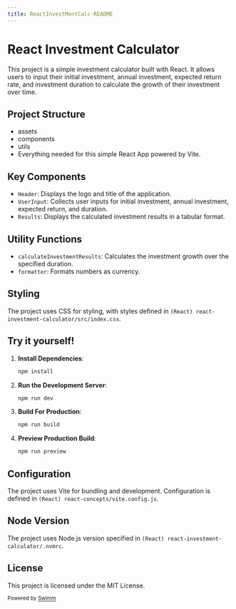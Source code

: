 ```yaml
---
title: ReactInvestMentCalc-README
---
```

# React Investment Calculator

This project is a simple investment calculator built with React. It allows users to input their initial investment, annual investment, expected return rate, and investment duration to calculate the growth of their investment over time.

## Project Structure

- assets
- components
- utils
- Everything needed for this simple React App powered by Vite.

## Key Components

- <SwmToken path="/react-investment-calculator/src/components/Header/Header.jsx" pos="3:2:2" line-data="const Header = () =&gt; {" repo-id="Z2l0aHViJTNBJTNBUmVhY3QlM0ElM0FqbWNsZWFuLWNvZGVy" repo-name="React">`Header`</SwmToken>: Displays the logo and title of the application.&nbsp;
- <SwmToken path="/react-investment-calculator/src/components/UserInput/UserInput.jsx" pos="1:2:2" line-data="const UserInput = ({ inputHandler, userInputState }) =&gt; {" repo-id="Z2l0aHViJTNBJTNBUmVhY3QlM0ElM0FqbWNsZWFuLWNvZGVy" repo-name="React">`UserInput`</SwmToken>: Collects user inputs for initial investment, annual investment, expected return, and duration.&nbsp;
- <SwmToken path="/react-investment-calculator/src/components/Results/Results.jsx" pos="5:2:2" line-data="const Results = ({ userInputState }) =&gt; {" repo-id="Z2l0aHViJTNBJTNBUmVhY3QlM0ElM0FqbWNsZWFuLWNvZGVy" repo-name="React">`Results`</SwmToken>: Displays the calculated investment results in a tabular format.&nbsp;

## Utility Functions

- <SwmToken path="/react-investment-calculator/src/util/investment.js" pos="7:4:4" line-data="export function calculateInvestmentResults({" repo-id="Z2l0aHViJTNBJTNBUmVhY3QlM0ElM0FqbWNsZWFuLWNvZGVy" repo-name="React">`calculateInvestmentResults`</SwmToken>: Calculates the investment growth over the specified duration.&nbsp;
- <SwmToken path="/react-investment-calculator/src/util/investment.js" pos="33:4:4" line-data="export const formatter = new Intl.NumberFormat(&#39;en-US&#39;, {" repo-id="Z2l0aHViJTNBJTNBUmVhY3QlM0ElM0FqbWNsZWFuLWNvZGVy" repo-name="React">`formatter`</SwmToken>: Formats numbers as currency.&nbsp;

## Styling

The project uses CSS for styling, with styles defined in <SwmPath repo-id="Z2l0aHViJTNBJTNBUmVhY3QlM0ElM0FqbWNsZWFuLWNvZGVy" repo-name="React" path="/react-investment-calculator/src/index.css">`(React) react-investment-calculator/src/index.css`</SwmPath>.

## Try it yourself!

1. **Install Dependencies**:

   ```sh
   npm install
   ```

2. **Run the Development Server**:

   ```sh
   npm run dev
   ```

3. **Build For Production**:

   ```sh
   npm run build
   ```

4. **Preview Production Build**:

   ```sh
   npm run preview
   ```

## Configuration

The project uses Vite for bundling and development. Configuration is defined in <SwmPath repo-id="Z2l0aHViJTNBJTNBUmVhY3QlM0ElM0FqbWNsZWFuLWNvZGVy" repo-name="React" path="/react-concepts/vite.config.js">`(React) react-concepts/vite.config.js`</SwmPath>.

## Node Version

The project uses Node.js version specified in <SwmPath repo-id="Z2l0aHViJTNBJTNBUmVhY3QlM0ElM0FqbWNsZWFuLWNvZGVy" repo-name="React" path="/react-investment-calculator/.nvmrc">`(React) react-investment-calculator/.nvmrc`</SwmPath>.

## License

This project is licensed under the MIT License.

<SwmMeta version="3.0.0"><sup>Powered by [Swimm](https://app.swimm.io/)</sup></SwmMeta>
